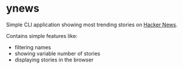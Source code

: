 # ynews

Simple CLI application showing most trending stories on [Hacker News](https://news.ycombinator.com/).

Contains simple features like:
- filtering names
- showing variable number of stories
- displaying stories in the browser
